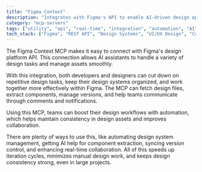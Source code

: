 ```yaml
---
title: "Figma Context"
description: "Integrates with Figma's API to enable AI-driven design operations, asset management, and team collaboration workflows."
category: "mcp-servers"
tags: ["utility", "api", "real-time", "integration", "automation", "AI", "design operations", "asset management", "collaboration"]
tech_stack: ["Figma", "REST API", "Design Systems", "UI/UX Design", "Collaboration Tools", "AI Automation"]
---
```


The Figma Context MCP makes it easy to connect with Figma's design platform API. This connection allows AI assistants to handle a variety of design tasks and manage assets smoothly.

With this integration, both developers and designers can cut down on repetitive design tasks, keep their design systems organized, and work together more effectively within Figma. The MCP can fetch design files, extract components, manage versions, and help teams communicate through comments and notifications.

Using this MCP, teams can boost their design workflows with automation, which helps maintain consistency in design assets and improves collaboration. 

There are plenty of ways to use this, like automating design system management, getting AI help for component extraction, syncing version control, and enhancing real-time collaboration. All of this speeds up iteration cycles, minimizes manual design work, and keeps design consistency strong, even in large projects.